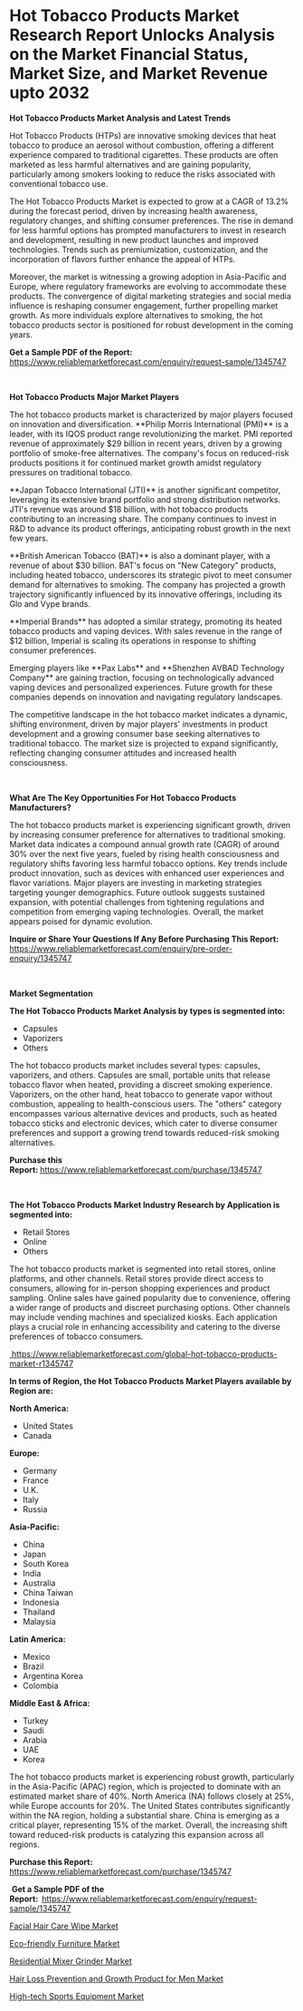 <p><h1>Hot Tobacco Products Market Research Report Unlocks Analysis on the Market Financial Status, Market Size, and Market Revenue upto 2032</h1></p><p><strong>Hot Tobacco Products Market Analysis and Latest Trends</strong></p>
<p><p>Hot Tobacco Products (HTPs) are innovative smoking devices that heat tobacco to produce an aerosol without combustion, offering a different experience compared to traditional cigarettes. These products are often marketed as less harmful alternatives and are gaining popularity, particularly among smokers looking to reduce the risks associated with conventional tobacco use.</p><p>The Hot Tobacco Products Market is expected to grow at a CAGR of 13.2% during the forecast period, driven by increasing health awareness, regulatory changes, and shifting consumer preferences. The rise in demand for less harmful options has prompted manufacturers to invest in research and development, resulting in new product launches and improved technologies. Trends such as premiumization, customization, and the incorporation of flavors further enhance the appeal of HTPs.</p><p>Moreover, the market is witnessing a growing adoption in Asia-Pacific and Europe, where regulatory frameworks are evolving to accommodate these products. The convergence of digital marketing strategies and social media influence is reshaping consumer engagement, further propelling market growth. As more individuals explore alternatives to smoking, the hot tobacco products sector is positioned for robust development in the coming years.</p></p>
<p><strong>Get a Sample PDF of the Report:&nbsp;</strong> <a href="https://www.reliablemarketforecast.com/enquiry/request-sample/1345747?utm_campaign=1097&utm_medium=2&utm_source=Github&utm_content=ia&utm_term=09022025&utm_id=hot-tobacco-products">https://www.reliablemarketforecast.com/enquiry/request-sample/1345747</a></p>
<p>&nbsp;</p>
<p><strong>Hot Tobacco Products Major Market Players</strong></p>
<p><p>The hot tobacco products market is characterized by major players focused on innovation and diversification. **Philip Morris International (PMI)** is a leader, with its IQOS product range revolutionizing the market. PMI reported revenue of approximately $29 billion in recent years, driven by a growing portfolio of smoke-free alternatives. The company's focus on reduced-risk products positions it for continued market growth amidst regulatory pressures on traditional tobacco.</p><p>**Japan Tobacco International (JTI)** is another significant competitor, leveraging its extensive brand portfolio and strong distribution networks. JTI's revenue was around $18 billion, with hot tobacco products contributing to an increasing share. The company continues to invest in R&D to advance its product offerings, anticipating robust growth in the next few years.</p><p>**British American Tobacco (BAT)** is also a dominant player, with a revenue of about $30 billion. BAT's focus on "New Category" products, including heated tobacco, underscores its strategic pivot to meet consumer demand for alternatives to smoking. The company has projected a growth trajectory significantly influenced by its innovative offerings, including its Glo and Vype brands.</p><p>**Imperial Brands** has adopted a similar strategy, promoting its heated tobacco products and vaping devices. With sales revenue in the range of $12 billion, Imperial is scaling its operations in response to shifting consumer preferences.</p><p>Emerging players like **Pax Labs** and **Shenzhen AVBAD Technology Company** are gaining traction, focusing on technologically advanced vaping devices and personalized experiences. Future growth for these companies depends on innovation and navigating regulatory landscapes.</p><p>The competitive landscape in the hot tobacco market indicates a dynamic, shifting environment, driven by major players' investments in product development and a growing consumer base seeking alternatives to traditional tobacco. The market size is projected to expand significantly, reflecting changing consumer attitudes and increased health consciousness.</p></p>
<p>&nbsp;</p>
<p><strong>What Are The Key Opportunities For Hot Tobacco Products Manufacturers?</strong></p>
<p><p>The hot tobacco products market is experiencing significant growth, driven by increasing consumer preference for alternatives to traditional smoking. Market data indicates a compound annual growth rate (CAGR) of around 30% over the next five years, fueled by rising health consciousness and regulatory shifts favoring less harmful tobacco options. Key trends include product innovation, such as devices with enhanced user experiences and flavor variations. Major players are investing in marketing strategies targeting younger demographics. Future outlook suggests sustained expansion, with potential challenges from tightening regulations and competition from emerging vaping technologies. Overall, the market appears poised for dynamic evolution.</p></p>
<p><strong>Inquire or Share Your Questions If Any Before Purchasing This Report:</strong> <a href="https://www.reliablemarketforecast.com/enquiry/pre-order-enquiry/1345747?utm_campaign=1097&utm_medium=2&utm_source=Github&utm_content=ia&utm_term=09022025&utm_id=hot-tobacco-products">https://www.reliablemarketforecast.com/enquiry/pre-order-enquiry/1345747</a></p>
<p>&nbsp;</p>
<p><strong>Market Segmentation</strong></p>
<p><strong>The Hot Tobacco Products Market Analysis by types is segmented into:</strong></p>
<p><ul><li>Capsules</li><li>Vaporizers</li><li>Others</li></ul></p>
<p><p>The hot tobacco products market includes several types: capsules, vaporizers, and others. Capsules are small, portable units that release tobacco flavor when heated, providing a discreet smoking experience. Vaporizers, on the other hand, heat tobacco to generate vapor without combustion, appealing to health-conscious users. The "others" category encompasses various alternative devices and products, such as heated tobacco sticks and electronic devices, which cater to diverse consumer preferences and support a growing trend towards reduced-risk smoking alternatives.</p></p>
<p><strong>Purchase this Report:&nbsp;</strong><a href="https://www.reliablemarketforecast.com/purchase/1345747?utm_campaign=1097&utm_medium=2&utm_source=Github&utm_content=ia&utm_term=09022025&utm_id=hot-tobacco-products">https://www.reliablemarketforecast.com/purchase/1345747</a></p>
<p>&nbsp;</p>
<p><strong>The Hot Tobacco Products Market Industry Research by Application is segmented into:</strong></p>
<p><ul><li>Retail Stores</li><li>Online</li><li>Others</li></ul></p>
<p><p>The hot tobacco products market is segmented into retail stores, online platforms, and other channels. Retail stores provide direct access to consumers, allowing for in-person shopping experiences and product sampling. Online sales have gained popularity due to convenience, offering a wider range of products and discreet purchasing options. Other channels may include vending machines and specialized kiosks. Each application plays a crucial role in enhancing accessibility and catering to the diverse preferences of tobacco consumers.</p></p>
<p><a href="https://www.reliablemarketforecast.com/global-hot-tobacco-products-market-r1345747?utm_campaign=1097&utm_medium=2&utm_source=Github&utm_content=ia&utm_term=09022025&utm_id=hot-tobacco-products">&nbsp;https://www.reliablemarketforecast.com/global-hot-tobacco-products-market-r1345747</a></p>
<p><strong>In terms of Region, the Hot Tobacco Products Market Players available by Region are:</strong></p>
<p>
    <p> <strong> North America: </strong>
        <ul>
            <li>United States</li>
            <li>Canada</li>
        </ul>
        </p> 
    <p> <strong> Europe: </strong>
        <ul>
            <li>Germany</li>
            <li>France</li>
            <li>U.K.</li>
            <li>Italy</li>
            <li>Russia</li>
        </ul>
        </p> 
    <p> <strong> Asia-Pacific: </strong>
        <ul>
            <li>China</li>
            <li>Japan</li>
            <li>South Korea</li>
            <li>India</li>
            <li>Australia</li>
            <li>China Taiwan</li>
            <li>Indonesia</li>
            <li>Thailand</li>
            <li>Malaysia</li>
        </ul>
        </p> 
    <p> <strong> Latin America: </strong>
        <ul>
            <li>Mexico</li>
            <li>Brazil</li>
            <li>Argentina Korea</li>
            <li>Colombia</li>
        </ul>
        </p> 
    <p> <strong> Middle East & Africa: </strong>
        <ul>
            <li>Turkey</li>
            <li>Saudi</li>
            <li>Arabia</li>
            <li>UAE</li>
            <li>Korea</li>
        </ul>
    </p>
    </p>
<p><p>The hot tobacco products market is experiencing robust growth, particularly in the Asia-Pacific (APAC) region, which is projected to dominate with an estimated market share of 40%. North America (NA) follows closely at 25%, while Europe accounts for 20%. The United States contributes significantly within the NA region, holding a substantial share. China is emerging as a critical player, representing 15% of the market. Overall, the increasing shift toward reduced-risk products is catalyzing this expansion across all regions.</p></p>
<p><strong>Purchase this Report: </strong><a href="https://www.reliablemarketforecast.com/purchase/1345747?utm_campaign=1097&utm_medium=2&utm_source=Github&utm_content=ia&utm_term=09022025&utm_id=hot-tobacco-products">https://www.reliablemarketforecast.com/purchase/1345747</a></p>
<p>&nbsp;<strong>Get a Sample PDF of the Report:&nbsp;&nbsp;</strong><a href="https://www.reliablemarketforecast.com/enquiry/request-sample/1345747?utm_campaign=1097&utm_medium=2&utm_source=Github&utm_content=ia&utm_term=09022025&utm_id=hot-tobacco-products">https://www.reliablemarketforecast.com/enquiry/request-sample/1345747</a></p>
<p><strong></strong></p>
<p><p><a href="https://github.com/fiispend/Market-Research-Report-List-1/blob/main/facial-hair-care-wipe-market.md?utm_campaign=1097&utm_medium=2&utm_source=Github&utm_content=ia&utm_term=09022025&utm_id=hot-tobacco-products">Facial Hair Care Wipe Market</a></p><p><a href="https://github.com/zsibaqalia/Market-Research-Report-List-1/blob/main/eco-friendly-furniture-market.md?utm_campaign=1097&utm_medium=2&utm_source=Github&utm_content=ia&utm_term=09022025&utm_id=hot-tobacco-products">Eco-friendly Furniture Market</a></p><p><a href="https://github.com/gemburaunio/Market-Research-Report-List-1/blob/main/residential-mixer-grinder-market.md?utm_campaign=1097&utm_medium=2&utm_source=Github&utm_content=ia&utm_term=09022025&utm_id=hot-tobacco-products">Residential Mixer Grinder Market</a></p><p><a href="https://github.com/castoriffic/Market-Research-Report-List-5/blob/main/hair-loss-prevention-and-growth-product-for-men-market.md?utm_campaign=1097&utm_medium=2&utm_source=Github&utm_content=ia&utm_term=09022025&utm_id=hot-tobacco-products">Hair Loss Prevention and Growth Product for Men Market</a></p><p><a href="https://github.com/raaschadonle/Market-Research-Report-List-1/blob/main/high-tech-sports-equipment-market.md?utm_campaign=1097&utm_medium=2&utm_source=Github&utm_content=ia&utm_term=09022025&utm_id=hot-tobacco-products">High-tech Sports Equipment Market</a></p></p>